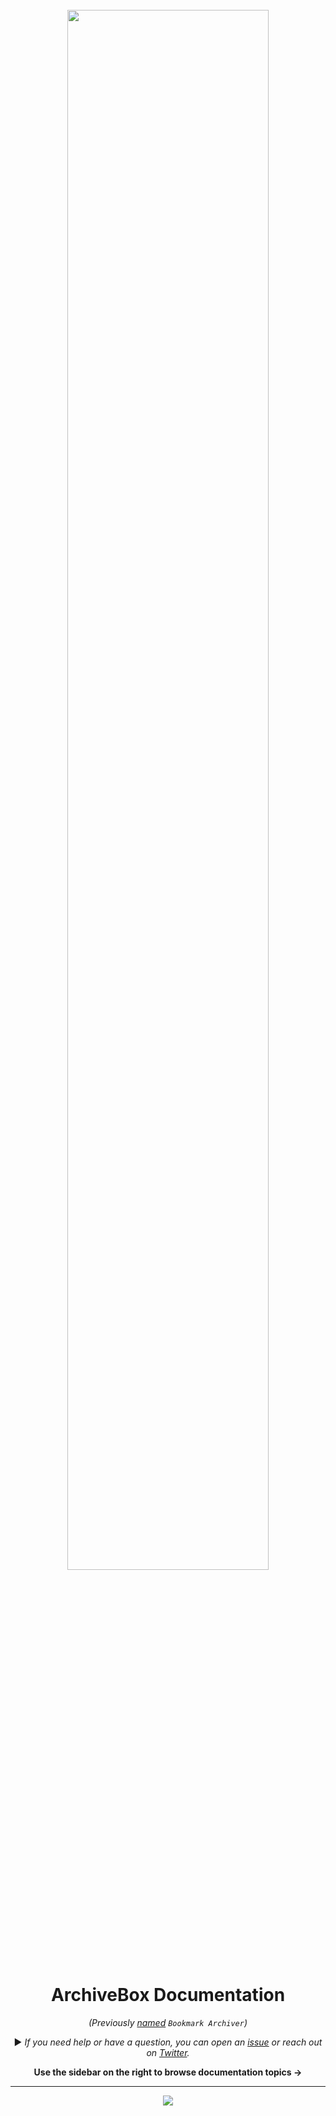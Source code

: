 <br/>

<div align="center">

<img src="https://i.imgur.com/4nkFjdv.png" width="80%"/>

<h1>ArchiveBox Documentation</h1>

*(Previously [named](https://github.com/pirate/ArchiveBox/issues/108) `Bookmark Archiver`)*

▶️ *If you need help or have a question, you can open an [issue](https://github.com/pirate/ArchiveBox/issues?q=is%3Aissue+is%3Aopen+sort%3Aupdated-desc) or reach out on [Twitter](https://github.com/theSquashSH).*


**Use the sidebar on the right to browse documentation topics ->**

</div>

---

<div align="center">

[![](https://img.shields.io/badge/Donate-Patreon-%23DD5D76.svg)](https://www.patreon.com/theSquashSH)

</div>